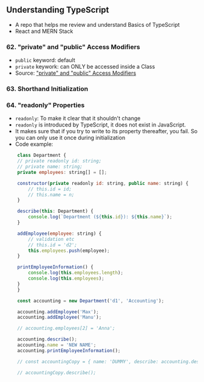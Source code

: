 ## Understanding TypeScript
- A repo that helps me review and understand Basics of TypeScript
- React and MERN Stack

### 62. "private" and "public" Access Modifiers
- `public` keyword: default
- `private` keywork: can ONLY be accessed inside a Class
- Source: ["private" and "public" Access Modifiers](https://github.com/Huulamnguyen/understanding-typescript/tree/main/cl-interfaces-03-private-and-public)

### 63. Shorthand Initialization

### 64. "readonly" Properties
- `readonly`: To make it clear that it shouldn't change 
- `readonly` is introduced by TypeScript, it does not exist in JavaScript.
- It makes sure that if you try to write to its property thereafter, you fail. So you can only use it once during initialization
- Code example:

```javascript
    class Department {
    // private readonly id: string;
    // private name: string;
    private employees: string[] = [];

    constructor(private readonly id: string, public name: string) {
        // this.id = id;
        // this.name = n;
    }

    describe(this: Department) {
        console.log(`Department (${this.id}): ${this.name}`);
    }

    addEmployee(employee: string) {
        // validation etc
        // this.id = 'd2';
        this.employees.push(employee);
    }

    printEmployeeInformation() {
        console.log(this.employees.length);
        console.log(this.employees);
    }
    }

    const accounting = new Department('d1', 'Accounting');

    accounting.addEmployee('Max');
    accounting.addEmployee('Manu');

    // accounting.employees[2] = 'Anna';

    accounting.describe();
    accounting.name = 'NEW NAME';
    accounting.printEmployeeInformation();

    // const accountingCopy = { name: 'DUMMY', describe: accounting.describe };

    // accountingCopy.describe();
```
